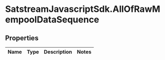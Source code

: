 # SatstreamJavascriptSdk.AllOfRawMempoolDataSequence

## Properties
Name | Type | Description | Notes
------------ | ------------- | ------------- | -------------
